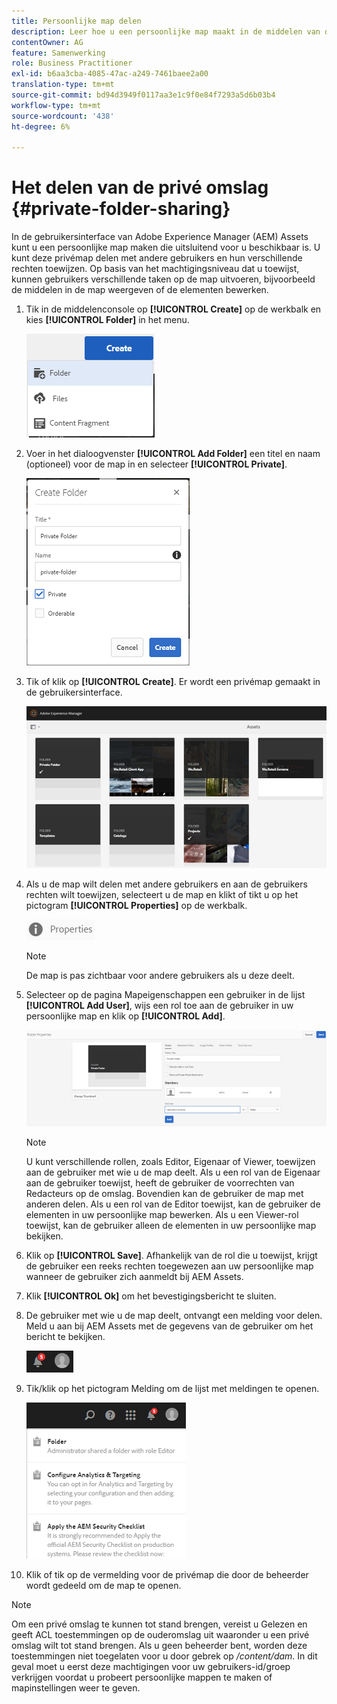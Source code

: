 ```yaml
---
title: Persoonlijke map delen
description: Leer hoe u een persoonlijke map maakt in de middelen van de Adobe Experience Manager (AEM) en deze deelt met andere gebruikers en hoe u hun verschillende rechten toekent.
contentOwner: AG
feature: Samenwerking
role: Business Practitioner
exl-id: b6aa3cba-4085-47ac-a249-7461baee2a00
translation-type: tm+mt
source-git-commit: bd94d3949f0117aa3e1c9f0e84f7293a5d6b03b4
workflow-type: tm+mt
source-wordcount: '438'
ht-degree: 6%

---
```


# Het delen van de privé omslag {#private-folder-sharing}

In de gebruikersinterface van Adobe Experience Manager (AEM) Assets kunt u een persoonlijke map maken die uitsluitend voor u beschikbaar is. U kunt deze privémap delen met andere gebruikers en hun verschillende rechten toewijzen. Op basis van het machtigingsniveau dat u toewijst, kunnen gebruikers verschillende taken op de map uitvoeren, bijvoorbeeld de middelen in de map weergeven of de elementen bewerken.

1. Tik in de middelenconsole op **[!UICONTROL Create]** op de werkbalk en kies **[!UICONTROL Folder]** in het menu.

   ![chlimage_1-411](assets/chlimage_1-411.png)

1. Voer in het dialoogvenster **[!UICONTROL Add Folder]** een titel en naam (optioneel) voor de map in en selecteer **[!UICONTROL Private]**.

   ![chlimage_1-412](assets/chlimage_1-412.png)

1. Tik of klik op **[!UICONTROL Create]**. Er wordt een privémap gemaakt in de gebruikersinterface.

   ![chlimage_1-413](assets/chlimage_1-413.png)

1. Als u de map wilt delen met andere gebruikers en aan de gebruikers rechten wilt toewijzen, selecteert u de map en klikt of tikt u op het pictogram **[!UICONTROL Properties]** op de werkbalk.

   ![chlimage_1-414](assets/chlimage_1-414.png)

   >[!NOTE]
   >
   >De map is pas zichtbaar voor andere gebruikers als u deze deelt.

1. Selecteer op de pagina Mapeigenschappen een gebruiker in de lijst **[!UICONTROL Add User]**, wijs een rol toe aan de gebruiker in uw persoonlijke map en klik op **[!UICONTROL Add]**.

   ![chlimage_1-415](assets/chlimage_1-415.png)

   >[!NOTE]
   >
   >U kunt verschillende rollen, zoals Editor, Eigenaar of Viewer, toewijzen aan de gebruiker met wie u de map deelt. Als u een rol van de Eigenaar aan de gebruiker toewijst, heeft de gebruiker de voorrechten van Redacteurs op de omslag. Bovendien kan de gebruiker de map met anderen delen. Als u een rol van de Editor toewijst, kan de gebruiker de elementen in uw persoonlijke map bewerken. Als u een Viewer-rol toewijst, kan de gebruiker alleen de elementen in uw persoonlijke map bekijken.

1. Klik op **[!UICONTROL Save]**. Afhankelijk van de rol die u toewijst, krijgt de gebruiker een reeks rechten toegewezen aan uw persoonlijke map wanneer de gebruiker zich aanmeldt bij AEM Assets.
1. Klik **[!UICONTROL Ok]** om het bevestigingsbericht te sluiten.
1. De gebruiker met wie u de map deelt, ontvangt een melding voor delen. Meld u aan bij AEM Assets met de gegevens van de gebruiker om het bericht te bekijken.

   ![chlimage_1-416](assets/chlimage_1-416.png)

1. Tik/klik op het pictogram Melding om de lijst met meldingen te openen.

   ![chlimage_1-417](assets/chlimage_1-417.png)

1. Klik of tik op de vermelding voor de privémap die door de beheerder wordt gedeeld om de map te openen.

>[!NOTE]
>
>Om een privé omslag te kunnen tot stand brengen, vereist u Gelezen en geeft ACL toestemmingen op de ouderomslag uit waaronder u een privé omslag wilt tot stand brengen. Als u geen beheerder bent, worden deze toestemmingen niet toegelaten voor u door gebrek op */content/dam*. In dit geval moet u eerst deze machtigingen voor uw gebruikers-id/groep verkrijgen voordat u probeert persoonlijke mappen te maken of mapinstellingen weer te geven.
